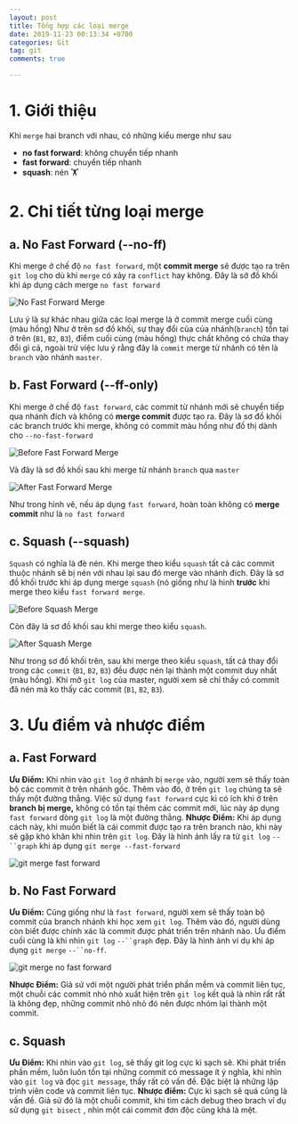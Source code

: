 ```yaml
---
layout: post
title: Tổng hợp các loại merge
date: 2019-11-23 00:13:34 +0700
categories: Git
tag: git
comments: true

---
```


# 1. Giới thiệu

Khi `merge` hai branch với nhau, có những kiểu merge như sau

- **no fast forward**: không chuyển tiếp nhanh
- **fast forward**: chuyển tiếp nhanh
- **squash**: nén 🏋️

# 2. Chi tiết từng loại merge
## a. No Fast Forward (--no-ff)

Khi merge ở chế độ `no fast forward`, một **commit  merge** sẽ được tạo ra trên `git log` cho dù khi `merge` có xảy ra `conflict` hay không. Đây là sở đồ khối khi áp dụng cách merge `no fast forward`

![No Fast Forward Merge](https://paper-attachments.dropbox.com/s_C5CD38C43AB0E290B86C1D1BC3D8B7865565EC25AAD43E23F71C3C144E6772CF_1560315363006_no-fast-forward-merge.png)


Lưu ý là sự khác nhau giữa các loại merge là ở commit merge cuối cùng (màu hồng)
Như ở trên sơ đồ khối, sự thay đổi của của nhánh(`branch`) tồn tại ở trên (`B1`, `B2`, `B3`), điểm cuối cùng (màu hồng) thực chất không có chứa thay đổi gì cả, ngoài trừ việc lưu ý rằng đây là `commit` merge từ nhánh có tên là `branch` vào nhánh `master`.


## b. Fast Forward (--ff-only)

Khi merge ở chế độ `fast forward`, các commit từ nhánh mới sẽ chuyển tiếp qua nhánh đích và không có **merge commit** được tạo ra. Đây là sơ đồ khối các branch trước khi merge, không có commit màu hồng như đồ thị dành cho `--no-fast-forward`


![Before Fast Forward Merge](https://paper-attachments.dropbox.com/s_C5CD38C43AB0E290B86C1D1BC3D8B7865565EC25AAD43E23F71C3C144E6772CF_1560315185432_before-fast-forward-merge.png)



Và đây là sơ đồ khối sau khi merge từ nhánh `branch` qua `master`

![After Fast Forward Merge](https://paper-attachments.dropbox.com/s_C5CD38C43AB0E290B86C1D1BC3D8B7865565EC25AAD43E23F71C3C144E6772CF_1560315249589_after-fast-forward-merge.png)


Như trong hình vẽ, nếu áp dụng `fast forward`, hoàn toàn không có **merge commit** như là `no fast forward`


## c. Squash (--squash)

`Squash` có nghĩa là đè nén. Khi merge theo kiểu `squash` tất cả các commit thuộc nhánh sẽ bị nén với nhau lại sau đó merge vào nhánh đích. Đây là sơ đồ khối trước khi áp dụng merge `squash` (nó giống như là hình **trước** khi merge theo kiểu `fast forward merge`.

![Before Squash Merge](https://paper-attachments.dropbox.com/s_C5CD38C43AB0E290B86C1D1BC3D8B7865565EC25AAD43E23F71C3C144E6772CF_1560324741079_before-fast-forward-merge.png)


Còn đây là sơ đồ khối sau khi merge theo kiểu `squash`.

![After Squash Merge](https://paper-attachments.dropbox.com/s_C5CD38C43AB0E290B86C1D1BC3D8B7865565EC25AAD43E23F71C3C144E6772CF_1560324885876_after-squash-merge.png)


Như trong sơ đồ khối trên, sau khi merge theo kiểu `squash`, tất cả thay đổi trong các `commit` (`B1`, `B2`, `B3`) đều được nén lại thành một commit duy nhất (màu hồng). Khi mở `git log` của master, người xem sẽ chỉ thấy có commit đã nén mà ko thấy các commit (`B1`, `B2`, `B3`).


# 3. Ưu điểm và nhược điểm
## a. Fast Forward

**Ưu Điểm:**
Khi nhìn vào `git log` ở nhánh bị `merge` vào, người xem sẽ thấy toàn bộ các commit ở trên nhánh gốc. Thêm vào đó, ở trên `git log` chúng ta sẽ thấy một đường thẳng.  Việc sử dụng `fast forward` cực kì có ích khi ở trên **branch bị merge,** không có tồn tại thêm các commit mới, lúc này áp dụng `fast forward`  dòng `git log` là một đường thẳng.
**Nhược Điểm:**
Khi áp dụng cách này, khi muốn biết là cái commit được tạo ra trên branch nào, khi này sẽ gặp khó khăn khi nhìn trên `git log`. Đây là hình ảnh lấy ra từ `git log` `--``graph` khi áp dụng `git merge --fast-forward`

![git merge fast forward](https://paper-attachments.dropbox.com/s_C5CD38C43AB0E290B86C1D1BC3D8B7865565EC25AAD43E23F71C3C144E6772CF_1560328531622_Screenshot+from+2019-06-12+15-35-16.png)

## b. No Fast Forward

**Ưu Điểm:**
Cũng giống như là `fast forward`, người xem sẽ thấy toàn bộ commit của branch nhánh khi học xem `git log`. Thêm vào đó, người dùng còn biết được chính xác là commit được phát triển trên nhánh nào. Ưu điểm cuối cùng là khi nhìn `git log` `--``graph`  đẹp. Đây là hình ảnh ví dụ khi áp dụng `git merge` `--``no-ff`.

![git merge no fast forward](https://paper-attachments.dropbox.com/s_C5CD38C43AB0E290B86C1D1BC3D8B7865565EC25AAD43E23F71C3C144E6772CF_1560328477537_Screenshot+from+2019-06-12+15-34-17.png)


**Nhược Điểm:**
Giả sử với một người phát triển phần mềm và commit liên tục, một chuỗi các commit nhỏ nhỏ xuất hiện trên `git log` kết quả là nhìn rất rất là không đẹp, những commit nhỏ nhỏ đó nên được nhóm lại thành một commit.

## c. Squash

**Ưu Điểm:**
Khi nhìn vào `git log`, sẽ thấy git log cực kì sạch sẽ. Khi phát triển phần mềm, luôn luôn tồn tại những commit có message ít ý nghĩa, khi nhìn vào `git log` và đọc `git message`, thấy rất có vấn đề. Đặc biệt là những lập trình viên code và commit liên tục.
**Nhược điểm:**
Cực kì sạch sẽ quá cũng là vấn đề. Giả sử đó là một chuỗi commit, khi tìm cách debug theo brach ví dụ sử dụng `git bisect` , nhìn một cái commit đơn độc cũng khá là mệt.
